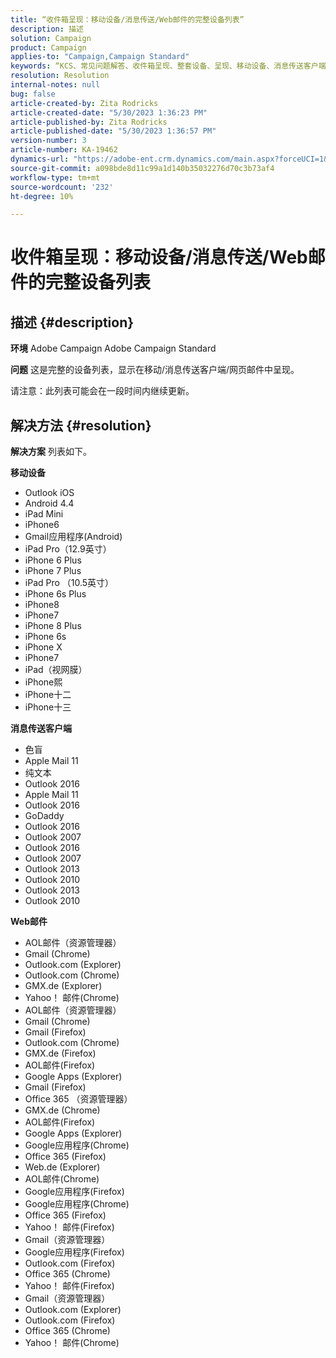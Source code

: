 ```yaml
---
title: “收件箱呈现：移动设备/消息传送/Web邮件的完整设备列表”
description: 描述
solution: Campaign
product: Campaign
applies-to: "Campaign,Campaign Standard"
keywords: “KCS、常见问题解答、收件箱呈现、整套设备、呈现、移动设备、消息传送客户端、Web邮件、ACS、AC、Adobe Campaign、Adobe Campaign Standard”
resolution: Resolution
internal-notes: null
bug: false
article-created-by: Zita Rodricks
article-created-date: "5/30/2023 1:36:23 PM"
article-published-by: Zita Rodricks
article-published-date: "5/30/2023 1:36:57 PM"
version-number: 3
article-number: KA-19462
dynamics-url: "https://adobe-ent.crm.dynamics.com/main.aspx?forceUCI=1&pagetype=entityrecord&etn=knowledgearticle&id=f206e1f6-eefe-ed11-8f6e-6045bd0063aa"
source-git-commit: a098bde8d11c99a1d140b35032276d70c3b73af4
workflow-type: tm+mt
source-wordcount: '232'
ht-degree: 10%

---
```


# 收件箱呈现：移动设备/消息传送/Web邮件的完整设备列表

## 描述 {#description}


<b>环境</b>
Adobe Campaign Adobe Campaign Standard

<b>问题</b>
这是完整的设备列表，显示在移动/消息传送客户端/网页邮件中呈现。

请注意：此列表可能会在一段时间内继续更新。


## 解决方法 {#resolution}


<b>解决方案</b>
列表如下。

<b>移动设备</b>

- Outlook iOS
- Android 4.4
- iPad Mini
- iPhone6
- Gmail应用程序(Android)
- iPad Pro（12.9英寸）
- iPhone 6 Plus
- iPhone 7 Plus
- iPad Pro （10.5英寸）
- iPhone 6s Plus
- iPhone8
- iPhone7
- iPhone 8 Plus
- iPhone 6s
- iPhone X
- iPhone7
- iPad（视网膜）
- iPhone熙
- iPhone十二
- iPhone十三




<b>消息传送客户端</b>

- 色盲
- Apple Mail 11
- 纯文本
- Outlook 2016
- Apple Mail 11
- Outlook 2016
- GoDaddy
- Outlook 2016
- Outlook 2007
- Outlook 2016
- Outlook 2007
- Outlook 2013
- Outlook 2010
- Outlook 2013
- Outlook 2010




<b>Web邮件</b>

- AOL邮件（资源管理器）
- Gmail (Chrome)
- Outlook.com (Explorer)
- Outlook.com (Chrome)
- GMX.de (Explorer)
- Yahoo！ 邮件(Chrome)
- AOL邮件（资源管理器）
- Gmail (Chrome)
- Gmail (Firefox)
- Outlook.com (Chrome)
- GMX.de (Firefox)
- AOL邮件(Firefox)
- Google Apps (Explorer)
- Gmail (Firefox)
- Office 365 （资源管理器）
- GMX.de (Chrome)
- AOL邮件(Firefox)
- Google Apps (Explorer)
- Google应用程序(Chrome)
- Office 365 (Firefox)
- Web.de (Explorer)
- AOL邮件(Chrome)
- Google应用程序(Firefox)
- Google应用程序(Chrome)
- Office 365 (Firefox)
- Yahoo！ 邮件(Firefox)
- Gmail（资源管理器）
- Google应用程序(Firefox)
- Outlook.com (Firefox)
- Office 365 (Chrome)
- Yahoo！ 邮件(Firefox)
- Gmail（资源管理器）
- Outlook.com (Explorer)
- Outlook.com (Firefox)
- Office 365 (Chrome)
- Yahoo！ 邮件(Chrome)

